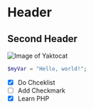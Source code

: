 # Header
## Second Header

![Image of Yaktocat](https://octodex.github.com/images/yaktocat.png)

``` php
$myVar = "Hello, world!";
```
- [x] Do Chceklist
- [ ] Add Checkmark
- [x] Learn PHP
